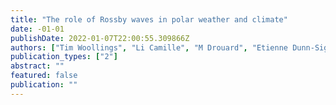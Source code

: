 ```yaml
---
title: "The role of Rossby waves in polar weather and climate"
date: -01-01
publishDate: 2022-01-07T22:00:55.309866Z
authors: ["Tim Woollings", "Li Camille", "M Drouard", "Etienne Dunn-Sigouin", "K Elmestekawy", "M. Hell", "Brian Hoskins", "Cheikh Mbengue", "M Patterson", "Thomas Spengler"]
publication_types: ["2"]
abstract: ""
featured: false
publication: ""
---
```


